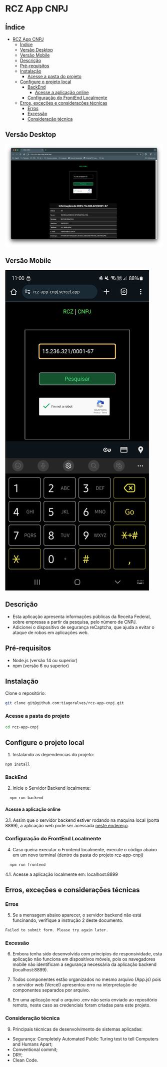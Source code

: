 # RCZ App CNPJ

## Índice
- [RCZ App CNPJ](#rcz-app-cnpj)
  - [Índice](#índice)
  - [Versão Desktop](#versão-desktop)
  - [Versão Mobile](#versão-mobile)
  - [Descrição](#descrição)
  - [Pré-requisitos](#pré-requisitos)
  - [Instalação](#instalação)
    - [Acesse a pasta do projeto](#acesse-a-pasta-do-projeto)
  - [Configure o projeto local](#configure-o-projeto-local)
    - [BackEnd](#backend)
      - [Acesse a aplicação online](#acesse-a-aplicação-online)
    - [Configuração do FrontEnd Localmente](#configuração-do-frontend-localmente)
  - [Erros, exceções e considerações técnicas](#erros-exceções-e-considerações-técnicas)
    - [Erros](#erros)
    - [Excessão](#excessão)
    - [Consideração técnica](#consideração-técnica)

## Versão Desktop
![Imagem Desktop](./public/images/RCZ_CNPJ_DESKTOP.png)
## Versão Mobile
![Imagem Mobile](./public/images/RCZ_CNPJ_MOBILE.jpg)

## Descrição

- Esta aplicação apresenta informações públicas da Receita Federal, sobre empresas a partir da pesquisa, pelo número de CNPJ.
- Adicionei o dispositivo de segurança reCaptcha, que ajuda a evitar o ataque de robos em aplicações web.

## Pré-requisitos

- Node.js (versão 14 ou superior)
- npm (versão 6 ou superior)

## Instalação

Clone o repositório:

```bash
git clone git@github.com:tiagoralves/rcz-app-cnpj.git
``` 

### Acesse a pasta do projeto
```bash
cd rcz-app-cnpj
```

## Configure o projeto local

1. Instalando as dependencias do projeto:
```bash
npm install
```

### BackEnd

2. Inicie o Servidor Backend localmente:
```bash
  npm run backend
```
#### Acesse a aplicação online
3.1. Assim que o servidor backend estiver rodando na maquina local (porta 8899), a aplicação web pode ser acessada [neste endereço](https://rcz-app-cnpj.vercel.app/).

### Configuração do FrontEnd Localmente

4. Caso queira executar o Frontend localmente, execute o código abaixo em um novo terminal (dentro da pasta do projeto rcz-app-cnpj)
```bash
  npm run frontend
```
  4.1. Acesse a aplicação localmente em: localhost:8899


## Erros, exceções e considerações técnicas

### Erros
5. Se a mensagem abaixo aparecer, o servidor backend não está funcinando, verifique a instrução 2 deste documento.
```bash
Failed to submit form. Please try again later.
```
### Excessão
6. Embora tenha sido desenvolvida com principios de responsividade, esta aplicação não funciona em dispositivos móveis, pois os navegadores mobile não identificam a segurança necessária da aplicação backend (localhost:8899).

7. Todos componentes estão organizados no mesmo arquivo (App.js) pois o servidor web (Vercel) apresentou erro na interpretação de componentes separados por arquivo.
8. Em uma aplicação real o arquivo .env não seria enviado ao repositório remoto, neste caso as credenciais foram criadas para este projeto.

### Consideração técnica

9. Principais técnicas de desenvolvimento de sistemas aplicadas:
  - Segurança: Completely Automated Public Turing test to tell Computers and Humans Apart;
  - Conventional commit;
  - DRY;
  - Clean Code.



